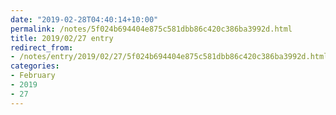 ```yaml
---
date: "2019-02-28T04:40:14+10:00"
permalink: /notes/5f024b694404e875c581dbb86c420c386ba3992d.html
title: 2019/02/27 entry
redirect_from:
- /notes/entry/2019/02/27/5f024b694404e875c581dbb86c420c386ba3992d.html
categories:
- February
- 2019
- 27
---
```


